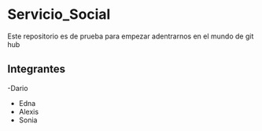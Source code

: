 # Servicio_Social
Este repositorio es de prueba para empezar adentrarnos en el mundo de git hub 
## Integrantes
-Dario
- Edna
- Alexis
- Sonia
